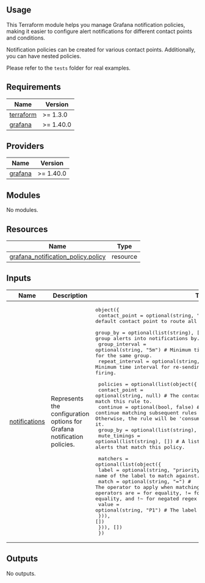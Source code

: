 ## Usage
This Terraform module helps you manage Grafana notification policies, making it easier to configure alert notifications for different contact points and conditions.

Notification policies can be created for various contact points. Additionally, you can have nested policies.

Please refer to the `tests` folder for real examples.
<!-- BEGINNING OF PRE-COMMIT-TERRAFORM DOCS HOOK -->
## Requirements

| Name | Version |
|------|---------|
| <a name="requirement_terraform"></a> [terraform](#requirement\_terraform) | >= 1.3.0 |
| <a name="requirement_grafana"></a> [grafana](#requirement\_grafana) | >= 1.40.0 |

## Providers

| Name | Version |
|------|---------|
| <a name="provider_grafana"></a> [grafana](#provider\_grafana) | >= 1.40.0 |

## Modules

No modules.

## Resources

| Name | Type |
|------|------|
| [grafana_notification_policy.policy](https://registry.terraform.io/providers/grafana/grafana/latest/docs/resources/notification_policy) | resource |

## Inputs

| Name | Description | Type | Default | Required |
|------|-------------|------|---------|:--------:|
| <a name="input_notifications"></a> [notifications](#input\_notifications) | Represents the configuration options for Grafana notification policies. | <pre>object({<br>    contact_point   = optional(string, "Slack")       # The default contact point to route all unmatched notifications to.<br>    group_by        = optional(list(string), ["..."]) # A list of alert labels to group alerts into notifications by.<br>    group_interval  = optional(string, "5m")          # Minimum time interval between two notifications for the same group.<br>    repeat_interval = optional(string, "4h")          # Minimum time interval for re-sending a notification if an alert is still firing.<br><br>    policies = optional(list(object({<br>      contact_point = optional(string, null) # The contact point to route notifications that match this rule to.<br>      continue      = optional(bool, false)  # Whether to continue matching subsequent rules if an alert matches the current rule. Otherwise, the rule will be 'consumed' by the first policy to match it.<br>      group_by      = optional(list(string), ["..."])<br>      mute_timings  = optional(list(string), []) # A list of mute timing names to apply to alerts that match this policy.<br><br>      matchers = optional(list(object({<br>        label = optional(string, "priority") # The name of the label to match against.<br>        match = optional(string, "=")        # The operator to apply when matching values of the given label. Allowed operators are = for equality, != for negated equality, =~ for regex equality, and !~ for negated regex equality.<br>        value = optional(string, "P1")       # The label value to match against.<br>      })), [])<br>    })), [])<br>  })</pre> | `{}` | no |

## Outputs

No outputs.
<!-- END OF PRE-COMMIT-TERRAFORM DOCS HOOK -->

